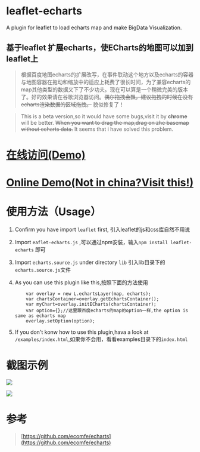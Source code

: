 # leaflet-echarts
A plugin for leaflet to load echarts map and make BigData Visualization.
## 基于leaflet 扩展echarts，使ECharts的地图可以加到leaflet上

> 根据百度地图echarts的扩展改写，在事件联动这个地方以及echarts的容器与地图容器在拖动和缩放中的适应上耗费了很长时间，为了兼容echarts的map其他类型的数据又下了不少功夫。现在可以算是一个稍微完美的版本了。好的效果请在谷歌浏览器访问。~~偶尔拖拽会飘，建议拖拽的时候在没有echarts渲染数据的区域拖拽。~~ 貌似修复了！

> This is a beta version,so it would have some bugs,visit it by **chrome** will be better.	~~When you want to drag the map,drag on zhe basemap without echarts data.~~	It seems that i have solved this problem.

# [在线访问(Demo)](http://wandergis.github.io/leaflet-echarts)
# [Online Demo(Not in china?Visit this!)](http://wandergis.github.io/leaflet-echarts/index-en.html) 

# 使用方法（Usage）

1. Confirm you have import `leaflet` first, 引入leaflet的js和css库自然不用说 
2. Import `eaflet-echarts.js` ,可以通过npm安装，输入`npm install leaflet-echarts` 即可
3. Import `echarts.source.js` under directory `lib` 引入lib目录下的`echarts.source.js`文件
4. As you can use this plugin like this,按照下面的方法使用

	```
		var overlay = new L.echartsLayer(map, echarts);
    	var chartsContainer=overlay.getEchartsContainer();
    	var myChart=overlay.initECharts(chartsContainer);
    	var option={};//这里跟百度echarts的map的option一样,the option is same as echarts map
    	overlay.setOption(option);
   	 ```
5. If you don't konw how to use this plugin,hava a look at `/examples/index.html`,如果你不会用，看看examples目录下的`index.html` 

# 截图示例

![](https://raw.githubusercontent.com/wandergis/leaflet-echarts/master/examples/demo.gif)

![](https://raw.githubusercontent.com/wandergis/leaflet-echarts/master/examples/demo2.gif)

# 参考

>[https://github.com/ecomfe/echarts](https://github.com/ecomfe/echarts)
